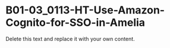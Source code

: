 

# B01-03_0113-HT-Use-Amazon-Cognito-for-SSO-in-Amelia

Delete this text and replace it with your own content.
